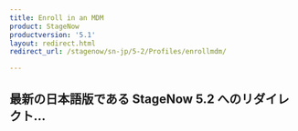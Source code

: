 ```yaml
---
title: Enroll in an MDM
product: StageNow
productversion: '5.1'
layout: redirect.html
redirect_url: /stagenow/sn-jp/5-2/Profiles/enrollmdm/

---
```


## 最新の日本語版である StageNow 5.2 へのリダイレクト...






